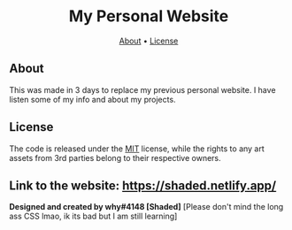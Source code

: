 <h1 align="center">My Personal Website</h1>

<p align="center">
  <a href="#about">About</a>
  •
  <a href="#license">License</a>
  <br>
</p>

## About

This was made in 3 days to replace my previous personal
website. I have listen some of my info and about my projects.

## License

The code is released under the [MIT](https://github.com/ItsShaded/shaded_website/main/LICENSE)
license, while the rights to any art assets from 3rd parties belong to
their respective owners.

## Link to the website: https://shaded.netlify.app/

**Designed and created by why#4148 [Shaded]**
[Please don't mind the long ass CSS lmao, ik its bad but I am still learning]
